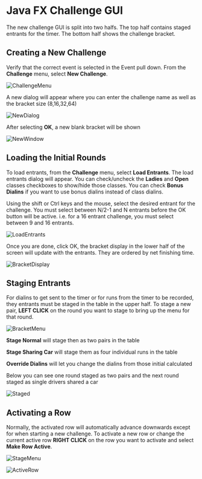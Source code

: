 
# Java FX Challenge GUI

The new challenge GUI is split into two halfs.  The top half contains staged
entrants for the timer.  The bottom half shows the challenge bracket.

## Creating a New Challenge

Verify that the correct event is selected in the Event pull down.  From the
**Challenge** menu, select **New Challenge**.

![ChallengeMenu](images/fxcmenu.png)

A new dialog will appear where you can enter the challenge name as well as the
bracket size (8,16,32,64)

![NewDialog](images/fxcnewdialog.png)

After selecting **OK**, a new blank bracket will be shown

![NewWindow](images/fxcnewwindow.png)


## Loading the Initial Rounds

To load entrants, from the **Challenge** menu, select **Load Entrants**.  The
load entrants dialog will appear.  You can check/uncheck the **Ladies** and
**Open** classes checkboxes to show/hide those classes.  You can check **Bonus
Dialins** if you want to use bonus dialins instead of class dialins.

Using the shift or Ctrl keys and the mouse, select the desired entrant for the
challenge.  You must select between N/2-1 and N entrants before the OK button
will be active.  i.e. for a 16 entrant challenge, you must select between 9 and
16 entrants.

![LoadEntrants](images/fxcloadentrants.png)

Once you are done, click OK, the bracket display in the lower half of the
screen will update with the entrants.  They are ordered by net finishing time.

![BracketDisplay](images/fxcbracketdisplay.png)


## Staging Entrants

For dialins to get sent to the timer or for runs from the timer to be recorded,
they entrants must be staged in the table in the upper half.  To stage a new
pair, **LEFT CLICK** on the round you want to stage to bring up the menu for that
round.

![BracketMenu](images/fxcbracketmenu.png)

**Stage Normal** will stage then as two pairs in the table

**Stage Sharing Car** will stage them as four individual runs in the table

**Override Dialins** will let you change the dialins from those initial calculated

Below you can see one round staged as two pairs and the next round staged as
single drivers shared a car

![Staged](images/fxcstaged.png)


## Activating a Row

Normally, the activated row will automatically advance downwards except for
when starting a new challenge.  To activate a new row or change the current
active row **RIGHT CLICK** on the row you want to activate and select **Make
Row Active**.

![StageMenu](images/fxcstagemenu.png)

![ActiveRow](images/fxcactiverow.png)
